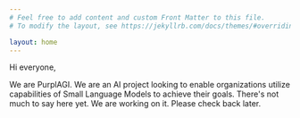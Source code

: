 ```yaml
---
# Feel free to add content and custom Front Matter to this file.
# To modify the layout, see https://jekyllrb.com/docs/themes/#overriding-theme-defaults

layout: home
---
```


Hi everyone,

We are PurplAGI. We are an AI project looking to enable organizations utilize capabilities of Small Language Models to achieve their goals. There's not much to say here yet. We are working on it. Please check back later.